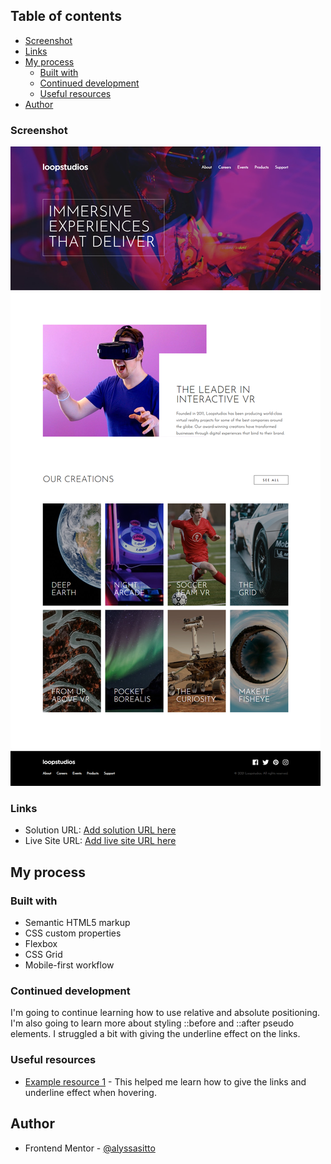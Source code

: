 ## Table of contents

- [Screenshot](#screenshot)
- [Links](#links)
- [My process](#my-process)
  - [Built with](#built-with)
  - [Continued development](#continued-development)
  - [Useful resources](#useful-resources)
- [Author](#author)

### Screenshot

![](images/lp-ss.png)

### Links

- Solution URL: [Add solution URL here]()
- Live Site URL: [Add live site URL here](https://loopstudios12.netlify.app/)

## My process

### Built with

- Semantic HTML5 markup
- CSS custom properties
- Flexbox
- CSS Grid
- Mobile-first workflow

### Continued development

I'm going to continue learning how to use relative and absolute positioning. I'm also going to learn more about styling ::before and ::after pseudo elements. I struggled a bit with giving the underline effect on the links.

### Useful resources

- [Example resource 1](https://www.youtube.com/watch?v=our2WMvPegM) - This helped me learn how to give the links and underline effect when hovering.

## Author

- Frontend Mentor - [@alyssasitto](https://www.frontendmentor.io/profile/alyssasitto)
